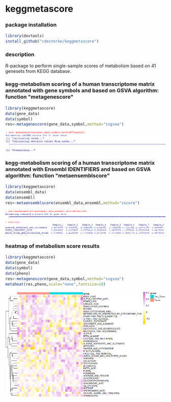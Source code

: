 # keggmetascore


### package installation
```r
library(devtools)
install_github("cdesterke/keggmetascore")
```
### description
R-package to perform single-sample scores of metabolism based on 41 genesets from KEGG database.




### kegg-metabolism scoring of a human transcriptome matrix annotated with gene symbols and based on GSVA algorithm: function "metagenescore"
```r
library(keggmetascore)
data(gene_data)
data(symbol)
res<-metagenescore(gene_data,symbol,method="ssgsea")
```
![res](https://github.com/cdesterke/keggmetascore/blob/main/metagenescore.png)



### kegg-metabolism scoring of a human transcriptome matrix annotated with Ensembl IDENTIFIERS and based on GSVA algorithm: function "metaensemblscore"
```r
library(keggmetascore)
data(ensembl_data)
data(ensembl)
res<-metaensemblscore(ensembl_data,ensembl,method="zscore")
```
![res](https://github.com/cdesterke/keggmetascore/blob/main/ensemblscore.png)

### heatmap of metabolism score results
```r
library(keggmetascore)
data(gene_data)
data(symbol)
data(pheno)
res<-metagenescore(gene_data,symbol,method="ssgsea")
metaheat(res,pheno,scale="none",fontsize=10)
```
![res](https://github.com/cdesterke/keggmetascore/blob/main/metaheat.png)

